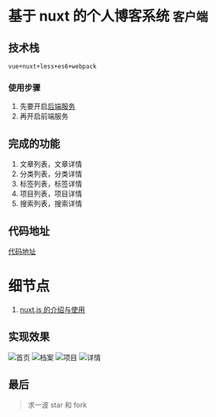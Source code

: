 # 基于 nuxt 的个人博客系统 `客户端`

## 技术栈

`vue+nuxt+less+es6+webpack`

### 使用步骤

1. 先要开启[后端服务](https://github.com/dirkhe1051931999/vue-blog-management)
2. 再开启前端服务

## 完成的功能

1. 文章列表，文章详情
2. 分类列表，分类详情
3. 标签列表，标签详情
4. 项目列表，项目详情
5. 搜索列表，搜索详情

## 代码地址

[代码地址](https://github.com/dirkhe1051931999/vue-myBlog)

# 细节点

1. [nuxt.js 的介绍与使用](https://github.com/dirkhe1051931999/hjBlog/blob/master/blog-vueBlog/lessons/01.md)

## 实现效果

![首页](https://github.com/dirkhe1051931999/vue-myBlog/blob/master/screenshot/1.png)
![档案](https://github.com/dirkhe1051931999/vue-myBlog/blob/master/screenshot/2.png)
![项目](https://github.com/dirkhe1051931999/vue-myBlog/blob/master/screenshot/3.png)
![详情](https://github.com/dirkhe1051931999/vue-myBlog/blob/master/screenshot/4.png)

## 最后

> 求一波 star 和 fork
